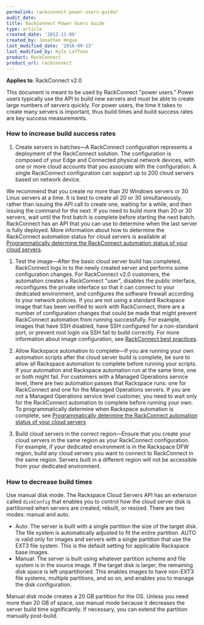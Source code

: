 ```yaml
---
permalink: rackconnect-power-users-guide/
audit_date:
title: RackConnect Power Users Guide
type: article
created_date: '2012-11-09'
created_by: Jonathan Hogue
last_modified_date: '2016-09-13'
last_modified_by: Kyle Laffoon
product: RackConnect
product_url: rackconnect
---
```


**Applies to**: RackConnect v2.0

This document is meant to be used by RackConnect "power users." Power
users typically use the API to build new servers and must be able to
create large numbers of servers quickly. For power users, the time it
takes to create many servers is important, thus build times and
build success rates are key success measurements.

### How to increase build success rates

1. Create servers in batches&mdash;A RackConnect configuration represents a
deployment of the RackConnect solution. The configuration is composed
of your Edge and Connected physical network devices, with one or
more cloud accounts that you associate with the configuration. A single
RackConnect configuration can support up to 200 cloud servers based
on network device.

  We recommend that you create no more than 20 Windows servers or 30 Linux servers at a time. It is best to create all 20 or 30 simultaneously, rather than issuing the API call to create one, waiting for a while, and then issuing the command for the next. If you need to build more than 20 or 30 servers, wait until the first batch is complete before starting the next batch. RackConnect has an API that you can use to determine when the last server is fully deployed. More information about how to determine the RackConnect automation status for cloud servers is available at [Programmatically determine the RackConnect automation status of your cloud servers](/how-to/how-to-programmatically-determine-the-rackconnect-v20-automation-status-of-your-cloud).

1. Test the image&mdash;After the basic cloud server build has completed,
RackConnect logs in to the newly created server and performs some
configuration changes. For RackConnect v2.0 customers, the automation
creates a RackConnect "user", disables the public interface,
reconfigures the private interface so that it can connect to your
dedicated environment, and configures the software firewall according to
your network policies. If you are not using a standard Rackspace image
that has been verified to work with RackConnect, there are a number of
configuration changes that could be made that might prevent RackConnect
automation from running successfully. For example, images that have SSH
disabled, have SSH configured for a non-standard port, or prevent root
login via SSH fail to build correctly. For more information about image
configuration, see [RackConnect best
practices](/how-to/rackconnect-v20-best-practices).

1. Allow Rackspace automation to complete&mdash;If you are running your own
automation scripts after the cloud server build is complete, be sure to
allow all Rackspace automation to complete before running your scripts.
If your automation and Rackspace automation run at the same time, one or both might fail. For customers with a Managed Operations
service level, there are two automation passes that Rackspace
runs: one for RackConnect and one for the Managed Operations servers. If
you are not a Managed Operations service level customer, you need
to wait only for the RackConnect automation to complete before running your
own. To programmatically determine when Rackspace automation is complete, see [Programmatically determine the
RackConnect automation status of your cloud
servers](/how-to/how-to-programmatically-determine-the-rackconnect-v20-automation-status-of-your-cloud)

1. Build cloud servers in the correct region&mdash;Ensure that you create
your cloud servers in the same region as your RackConnect configuration.
For example, if your dedicated environment is in the Rackspace DFW
region, build any cloud servers you want to connect to RackConnect
in the same region. Servers built in a different region will not be
accessible from your dedicated environment.

### How to decrease build times

Use manual disk mode. The Rackspace Cloud Servers API has an extension called `diskConfig` that enables you to control how the cloud server disk is partitioned when servers are created, rebuilt, or resized. There are two modes: manual and auto.

-   Auto: The server is built with a single partition the size of the
    target disk. The file system is automatically adjusted to fit the
    entire partition. AUTO is
    valid only for images and servers with a single partition that use
    the EXT3 file system. This is the default setting for applicable
    Rackspace base images.
-   Manual: The server is built using whatever partition scheme and file
    system is in the source image. If the target disk is larger, the
    remaining disk space is left unpartitioned. This enables images to
    have non-EXT3 file systems, multiple partitions, and so on, and
    enables you to manage the disk configuration.

Manual disk mode creates a 20 GB partition for the OS. Unless you need
more than 20 GB of space, use manual mode because it decreases
the server build time significantly. If necessary, you can extend the partition
manually post-build.
